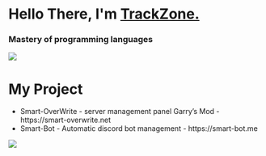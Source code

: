 <h1 align="left"><strong> Hello There, I'm <a href="https://smart-bot.me">TrackZone.</a></strong></h1>
<h3 align="left">
  <strong>Mastery of programming languages</strong>
</h3>
<img src="https://github.com/abranhe/programming-languages-logos/blob/master/src/html/html_64x64.png">
<h1 align="left"><strong> My Project</strong></h1>
<ul>
  <li>Smart-OverWrite - server management panel Garry’s Mod - https://smart-overwrite.net</li>
  <li>Smart-Bot - Automatic discord bot management - https://smart-bot.me</li>
</ul>

![](https://visitor-badge.glitch.me/badge?page_id=TrackZoneV2)
